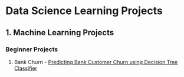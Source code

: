# Data Science Learning Projects
## 1. Machine Learning Projects
### Beginner Projects
1. Bank Churn - [Predicting Bank Customer Churn using Decision Tree Classifier](https://github.com/Yashraj-Gore/data-science-learning/tree/main/bank-churn)
